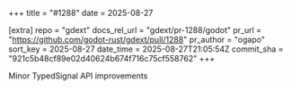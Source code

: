 +++
title = "#1288"
date = 2025-08-27

[extra]
repo = "gdext"
docs_rel_url = "gdext/pr-1288/godot"
pr_url = "https://github.com/godot-rust/gdext/pull/1288"
pr_author = "ogapo"
sort_key = 2025-08-27
date_time = 2025-08-27T21:05:54Z
commit_sha = "921c5b48cf89e02d40624b674f716c75cf558762"
+++

Minor TypedSignal API improvements
